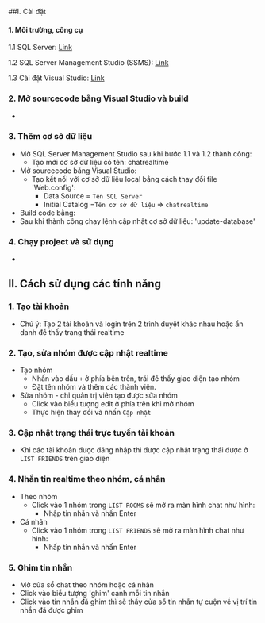 ##I. Cài đặt
#### 1. Môi trường, công cụ

  1.1 SQL Server: [Link](https://go.microsoft.com/fwlink/?linkid=866662)
  
  1.2 SQL Server Management Studio (SSMS): [Link](https://aka.ms/ssmsfullsetup)
  
  1.3 Cài đặt Visual Studio:  [Link](https://visualstudio.microsoft.com/thank-you-downloading-visual-studio/?sku=Enterprise&rel=16) 
  
### 2. Mở sourcecode bằng Visual Studio và build   
  * 
### 3. Thêm cơ sở dữ liệu
  * Mở SQL Server Management Studio sau khi bước 1.1 và 1.2 thành công: 
    * Tạo mới cơ sở dữ liệu có tên: chatrealtime
  * Mở sourcecode bằng Visual Studio:
    * Tạo kết nối với cơ sở dữ liệu local bằng cách thay đổi file 'Web.config':
      * Data Source = `Tên SQL Server`
      * Initial Catalog =`Tên cơ sở dữ liệu` => `chatrealtime`
  * Build code bằng:      
  * Sau khi thành công chạy lệnh cập nhật cơ sở dữ liệu: 'update-database'
### 4. Chạy project và sử dụng
   * 
## II. Cách sử dụng các tính năng
### 1. Tạo tài khoản
    
  * Chú ý: Tạo 2 tài khoản và login trên 2 trình duyệt khác nhau hoặc ẩn danh để thấy trạng thái realtime
### 2. Tạo, sửa nhóm được cập nhật realtime 
  * Tạo nhóm
    * Nhấn vào dấu `+` ở phía bên trên, trái để thấy giao diện tạo nhóm
    * Đặt tên nhóm và thêm các thành viên.
  * Sửa nhóm - chỉ quản trị viên tạo được sửa nhóm
    * Click vào biểu tượng edit ở phía trên khi mở nhóm
    * Thực hiện thay đổi và nhấn `Cập nhật`
### 3. Cập nhật trạng thái trực tuyến tài khoản
  * Khi các tài khoản được đăng nhập thì được cập nhật trạng thái được ở `LIST FRIENDS` trên giao diện
### 4. Nhắn tin realtime theo nhóm, cá nhân
  * Theo nhóm
    * Click vào 1 nhóm trong `LIST ROOMS` sẽ mở ra màn hình chat như hình:
        * Nhập tin nhắn và nhấn Enter
  * Cá nhân
    * Click vào 1 nhóm trong `LIST FRIENDS` sẽ mở ra màn hình chat như hình:
        * Nhấp tin nhắn và nhấn Enter
### 5. Ghim tin nhắn
  * Mở cửa sổ chat theo nhóm hoặc cá nhân
  * Click vào biểu tượng 'ghim' cạnh mỗi tin nhắn
  * Click vào tin nhắn đã ghim thì sẽ thấy cửa sổ tin nhắn tự cuộn về vị trí tin nhắn đã được ghim
   
